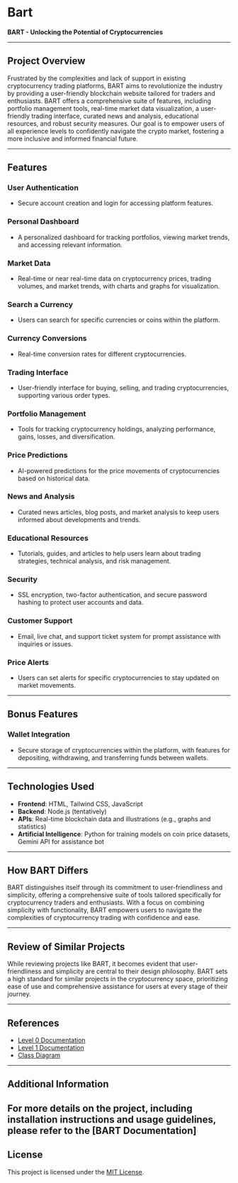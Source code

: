 # Bart
**BART - Unlocking the Potential of Cryptocurrencies**

---

## Project Overview

Frustrated by the complexities and lack of support in existing cryptocurrency trading platforms, BART aims to revolutionize the industry by providing a user-friendly blockchain website tailored for traders and enthusiasts. BART offers a comprehensive suite of features, including portfolio management tools, real-time market data visualization, a user-friendly trading interface, curated news and analysis, educational resources, and robust security measures. Our goal is to empower users of all experience levels to confidently navigate the crypto market, fostering a more inclusive and informed financial future.

---

## Features

### User Authentication
- Secure account creation and login for accessing platform features.

### Personal Dashboard
- A personalized dashboard for tracking portfolios, viewing market trends, and accessing relevant information.

### Market Data
- Real-time or near real-time data on cryptocurrency prices, trading volumes, and market trends, with charts and graphs for visualization.

### Search a Currency
- Users can search for specific currencies or coins within the platform.

### Currency Conversions
- Real-time conversion rates for different cryptocurrencies.

### Trading Interface
- User-friendly interface for buying, selling, and trading cryptocurrencies, supporting various order types.

### Portfolio Management
- Tools for tracking cryptocurrency holdings, analyzing performance, gains, losses, and diversification.

### Price Predictions
- AI-powered predictions for the price movements of cryptocurrencies based on historical data.

### News and Analysis
- Curated news articles, blog posts, and market analysis to keep users informed about developments and trends.

### Educational Resources
- Tutorials, guides, and articles to help users learn about trading strategies, technical analysis, and risk management.

### Security
- SSL encryption, two-factor authentication, and secure password hashing to protect user accounts and data.

### Customer Support
- Email, live chat, and support ticket system for prompt assistance with inquiries or issues.

### Price Alerts
- Users can set alerts for specific cryptocurrencies to stay updated on market movements.

---

## Bonus Features

### Wallet Integration
- Secure storage of cryptocurrencies within the platform, with features for depositing, withdrawing, and transferring funds between wallets.

---

## Technologies Used

- **Frontend**: HTML, Tailwind CSS, JavaScript
- **Backend**: Node.js (tentatively)
- **APIs**: Real-time blockchain data and illustrations (e.g., graphs and statistics)
- **Artificial Intelligence**: Python for training models on coin price datasets, Gemini API for assistance bot

---

## How BART Differs

BART distinguishes itself through its commitment to user-friendliness and simplicity, offering a comprehensive suite of tools tailored specifically for cryptocurrency traders and enthusiasts. With a focus on combining simplicity with functionality, BART empowers users to navigate the complexities of cryptocurrency trading with confidence and ease.

---

## Review of Similar Projects

While reviewing projects like BART, it becomes evident that user-friendliness and simplicity are central to their design philosophy. BART sets a high standard for similar projects in the cryptocurrency space, prioritizing ease of use and comprehensive assistance for users at every stage of their journey.

---

## References

- [Level 0 Documentation](https://docs.google.com/document/d/1lmmpDGAWI1XjPmvjTUrFhMEFCqecIIVl4m1w0R-9qF4/edit?usp=sharing)
- [Level 1 Documentation](https://lucid.app/lucidchart/invitations/accept/inv_06e2cc32-dd01-40f1-b2bc-119eb330ee08)
- [Class Diagram](https://lucid.app/lucidchart/invitations/accept/inv_8065e311-fc09-4425-ae49-fac83e3c3283)

---

## Additional Information

For more details on the project, including installation instructions and usage guidelines, please refer to the [BART Documentation]
---


## License

This project is licensed under the [MIT License](https://opensource.org/licenses/MIT).
